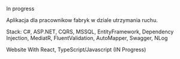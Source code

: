 In progress

Aplikacja dla pracownikow fabryk w dziale utrzymania ruchu.

Stack: C#, ASP.NET, CQRS, MSSQL, EntityFramework, Dependency Injection, MediatR, FluentValidation, AutoMapper, Swagger, NLog

Website With React, TypeScript/Javascript (IN Progress)